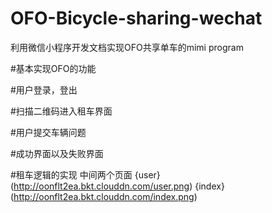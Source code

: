 # OFO-Bicycle-sharing-wechat
利用微信小程序开发文档实现OFO共享单车的mimi program  

#基本实现OFO的功能  

#用户登录，登出  

#扫描二维码进入租车界面

#用户提交车辆问题

#成功界面以及失败界面

#租车逻辑的实现
中间两个页面
{user}(http://oonflt2ea.bkt.clouddn.com/user.png)
{index}(http://oonflt2ea.bkt.clouddn.com/index.png)
